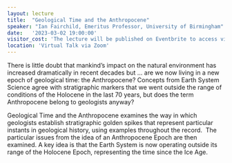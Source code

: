 ```yaml
---
layout: lecture
title:  "Geological Time and the Anthropocene"
speaker: "Ian Fairchild, Emeritus Professor, University of Birmingham"
date:   '2023-03-02 19:00:00'
visitor_cost: 'The lecture will be published on Eventbrite to access via Zoom'
location: 'Virtual Talk via Zoom'
---
```

There is little doubt that mankind’s impact on the natural environment has increased dramatically in recent decades but … are we now living in a new epoch of geological time: the Anthropocene? Concepts from Earth System Science agree with stratigraphic markers that we went outside the range of conditions of the Holocene in the last 70 years, but does the term Anthropocene belong to geologists anyway?

Geological Time and the Anthropocene examines the way in which geologists establish stratigraphic golden spikes that represent particular instants in geological history, using examples throughout the record.  The particular issues from the idea of an Anthropocene Epoch are then examined. A key idea is that the Earth System is now operating outside its range of the Holocene Epoch, representing the time since the Ice Age.